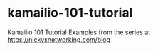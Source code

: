 # kamailio-101-tutorial
Kamailio 101 Tutorial Examples from the series at https://nickvsnetworking.com/blog
